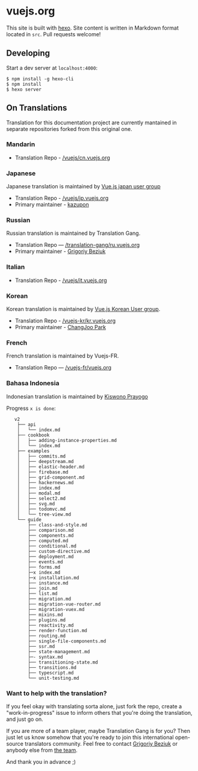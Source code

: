 # vuejs.org

This site is built with [hexo](http://hexo.io/). Site content is written in Markdown format located in `src`. Pull requests welcome!

## Developing

Start a dev server at `localhost:4000`:

```
$ npm install -g hexo-cli
$ npm install
$ hexo server
```

## On Translations

Translation for this documentation project are currently mantained in separate repositories forked from this original one.

### Mandarin

* Translation Repo - [/vuejs/cn.vuejs.org](https://github.com/vuejs/cn.vuejs.org)

### Japanese

Japanese translation is maintained by [Vue.js japan user group](https://github.com/vuejs-jp)

* Translation Repo - [/vuejs/jp.vuejs.org](https://github.com/vuejs/jp.vuejs.org)
* Primary maintainer - [kazupon](https://github.com/kazupon)

### Russian

Russian translation is maintained by Translation Gang.

* Translation Repo — [/translation-gang/ru.vuejs.org](https://github.com/translation-gang/ru.vuejs.org)
* Primary maintainer - [Grigoriy Beziuk](https://gbezyuk.github.io)

### Italian

* Translation Repo - [/vuejs/it.vuejs.org](https://github.com/vuejs/it.vuejs.org)

### Korean

Korean translation is maintained by [Vue.js Korean User group](https://github.com/vuejs-kr).

* Translation Repo - [/vuejs-kr/kr.vuejs.org](https://github.com/vuejs-kr/kr.vuejs.org)
* Primary maintainer - [ChangJoo Park](https://github.com/ChangJoo-Park)

### French

French translation is maintained by Vuejs-FR.

* Translation Repo — [/vuejs-fr/vuejs.org](https://github.com/vuejs-fr/vuejs.org)

### Bahasa Indonesia

Indonesian translation is maintained by [Kiswono Prayogo](http://github.com/kokizzu/)

Progress `x is done`: 
```
   v2
    ├── api
    │   └── index.md
    ├── cookbook
    │   ├── adding-instance-properties.md
    │   └── index.md
    ├── examples
    │   ├── commits.md
    │   ├── deepstream.md
    │   ├── elastic-header.md
    │   ├── firebase.md
    │   ├── grid-component.md
    │   ├── hackernews.md
    │   ├── index.md
    │   ├── modal.md
    │   ├── select2.md
    │   ├── svg.md
    │   ├── todomvc.md
    │   └── tree-view.md
    └── guide
        ├── class-and-style.md
        ├── comparison.md
        ├── components.md
        ├── computed.md
        ├── conditional.md
        ├── custom-directive.md
        ├── deployment.md
        ├── events.md
        ├── forms.md
        ├─x index.md 
        ├─x installation.md
        ├── instance.md
        ├── join.md
        ├── list.md
        ├── migration.md
        ├── migration-vue-router.md
        ├── migration-vuex.md
        ├── mixins.md
        ├── plugins.md
        ├── reactivity.md
        ├── render-function.md
        ├── routing.md
        ├── single-file-components.md
        ├── ssr.md
        ├── state-management.md
        ├─- syntax.md
        ├── transitioning-state.md
        ├── transitions.md
        ├── typescript.md
        └── unit-testing.md
```

### Want to help with the translation?

If you feel okay with translating sorta alone, just fork the repo, create a "work-in-progress" issue to inform others that you're doing the translation, and just go on.

If you are more of a team player, maybe Translation Gang is for you? Then just let us know somehow that you're ready to join this international open-source translators community. Feel free to contact [Grigoriy Beziuk](https://gbezyuk.github.io) or anybody else from [the team](https://github.com/orgs/translation-gang/people).

And thank you in advance ;)
